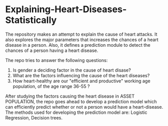 # Explaining-Heart-Diseases-Statistically
The repository makes an attempt to explain the cause of heart attacks. It also explores the major parameters that increases the chances of a heart disease in a person. Also, it defines a prediction module to detect the chances of a person having a heart disease.

The repo tries to answer the following questions:
  1. Is gender a deciding factor in the cause of heart disase?
  2. What are the factors influencing the cause of the heart diseases?
  3. How heart-healthy are our "efficient and productive" working age population, of the age range 36-55 ?

After studying the factors causing the heart disease in ASSET POPULATION, the repo goes ahead to develop a prediction model which can efficiently predict whether or not a person would have a heart-disease. The methods used for developing the prediction model are: Logistic Regression, Decision trees.
